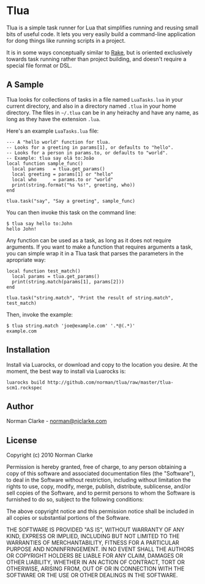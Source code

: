 # Tlua

Tlua is a simple task runner for Lua that simplifies running and reusing small
bits of useful code. It lets you very easily build a command-line application
for dong things like running scripts in a project.

It is in some ways conceptually similar to [Rake](http://rake.rubyforge.org/),
but is oriented exclusively towards task running rather than project building,
and doesn't require a special file format or DSL.

## A Sample

Tlua looks for collections of tasks in a file named `LuaTasks.lua` in your
current directory, and also in a directory named `.tlua` in your home directory.
The files in `~/.tlua` can be in any heirachy and have any name, as long as they
have the extension `.lua`.

Here's an example `LuaTasks.lua` file:

    --- A "hello world" function for tlua.
    -- Looks for a greeting in params[1], or defaults to "hello".
    -- Looks for a person in params.to, or defaults to "world".
    -- Example: tlua say olá to:João
    local function sample_func()
      local params   = tlua.get_params()
      local greeting = params[1] or "hello"
      local who      = params.to or "world"
      print(string.format("%s %s!", greeting, who))
    end

    tlua.task("say", "Say a greeting", sample_func)

You can then invoke this task on the command line:

    $ tlua say hello to:John
    hello John!

Any function can be used as a task, as long as it does not require arguments. If
you want to make a function that requires arguments a task, you can simple wrap
it in a Tlua task that parses the parameters in the apropriate way:

    local function test_match()
      local params = tlua.get_params()
      print(string.match(params[1], params[2]))
    end

    tlua.task("string.match", "Print the result of string.match", test_match)

Then, invoke the example:

    $ tlua string.match 'joe@example.com' '.*@(.*)'
    example.com

## Installation

Install via Luarocks, or download and copy to the location you desire. At the
moment, the best way to install via Luarocks is:

    luarocks build http://github.com/norman/tlua/raw/master/tlua-scm1.rockspec

## Author

Norman Clarke - norman@njclarke.com

## License

Copyright (c) 2010 Norman Clarke

Permission is hereby granted, free of charge, to any person obtaining a copy of
this software and associated documentation files (the "Software"), to deal in
the Software without restriction, including without limitation the rights to
use, copy, modify, merge, publish, distribute, sublicense, and/or sell copies of
the Software, and to permit persons to whom the Software is furnished to do so,
subject to the following conditions:

The above copyright notice and this permission notice shall be included in all
copies or substantial portions of the Software.

THE SOFTWARE IS PROVIDED "AS IS", WITHOUT WARRANTY OF ANY KIND, EXPRESS OR
IMPLIED, INCLUDING BUT NOT LIMITED TO THE WARRANTIES OF MERCHANTABILITY, FITNESS
FOR A PARTICULAR PURPOSE AND NONINFRINGEMENT. IN NO EVENT SHALL THE AUTHORS OR
COPYRIGHT HOLDERS BE LIABLE FOR ANY CLAIM, DAMAGES OR OTHER LIABILITY, WHETHER
IN AN ACTION OF CONTRACT, TORT OR OTHERWISE, ARISING FROM, OUT OF OR IN
CONNECTION WITH THE SOFTWARE OR THE USE OR OTHER DEALINGS IN THE SOFTWARE.